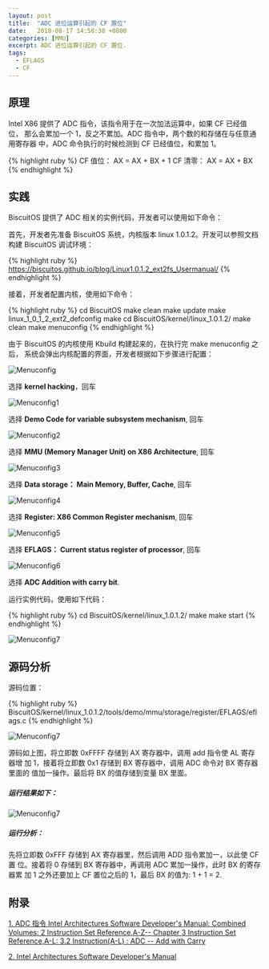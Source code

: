 ```yaml
---
layout: post
title:  "ADC 进位运算引起的 CF 置位"
date:   2018-08-17 14:58:30 +0800
categories: [MMU]
excerpt: ADC 进位运算引起的 CF 置位.
tags:
  - EFLAGS
  - CF
---
```


## 原理

Intel X86 提供了 ADC 指令，该指令用于在一次加法运算中，如果 CF 已经值位，
那么会累加一个 1，反之不累加。ADC 指令中，两个数的和存储在与任意通用寄存器
中，ADC 命令执行的时候检测到 CF 已经值位，和累加 1。

{% highlight ruby %}
CF 值位： AX = AX + BX + 1
CF 清零： AX = AX + BX
{% endhighlight %}

## 实践

BiscuitOS 提供了 ADC 相关的实例代码，开发者可以使用如下命令：

首先，开发者先准备 BiscuitOS 系统，内核版本 linux 1.0.1.2。开发可以参照文档
构建 BiscuitOS 调试环境：

{% highlight ruby %}
https://biscuitos.github.io/blog/Linux1.0.1.2_ext2fs_Usermanual/
{% endhighlight %}


接着，开发者配置内核，使用如下命令：

{% highlight ruby %}
cd BiscuitOS
make clean
make update
make linux_1_0_1_2_ext2_defconfig
make
cd BiscuitOS/kernel/linux_1.0.1.2/
make clean
make menuconfig
{% endhighlight %}

由于 BiscuitOS 的内核使用 Kbuild 构建起来的，在执行完 make menuconfig 之后，
系统会弹出内核配置的界面，开发者根据如下步骤进行配置：

![Menuconfig](https://raw.githubusercontent.com/EmulateSpace/PictureSet/master/BiscuitOS/kernel/MMU000003.png)

选择 **kernel hacking**，回车

![Menuconfig1](https://raw.githubusercontent.com/EmulateSpace/PictureSet/master/BiscuitOS/kernel/MMU000004.png)

选择 **Demo Code for variable subsystem mechanism**, 回车

![Menuconfig2](https://raw.githubusercontent.com/EmulateSpace/PictureSet/master/BiscuitOS/kernel/MMU000005.png)

选择 **MMU (Memory Manager Unit) on X86 Architecture**, 回车

![Menuconfig3](https://raw.githubusercontent.com/EmulateSpace/PictureSet/master/BiscuitOS/kernel/MMU000006.png)

选择 **Data storage： Main  Memory, Buffer, Cache**, 回车

![Menuconfig4](https://raw.githubusercontent.com/EmulateSpace/PictureSet/master/BiscuitOS/kernel/MMU000007.png)

选择 **Register: X86 Common Register mechanism**, 回车

![Menuconfig5](https://raw.githubusercontent.com/EmulateSpace/PictureSet/master/BiscuitOS/kernel/MMU000008.png)

选择 **EFLAGS： Current status register of processor**, 回车

![Menuconfig6](https://raw.githubusercontent.com/EmulateSpace/PictureSet/master/BiscuitOS/kernel/MMU000019.png)

选择 **ADC   Addition with carry bit**.

运行实例代码，使用如下代码：

{% highlight ruby %}
cd BiscuitOS/kernel/linux_1.0.1.2/
make 
make start
{% endhighlight %}

![Menuconfig7](https://raw.githubusercontent.com/EmulateSpace/PictureSet/master/BiscuitOS/kernel/MMU000020.png)
## 源码分析

源码位置：

{% highlight ruby %}
BiscuitOS/kernel/linux_1.0.1.2/tools/demo/mmu/storage/register/EFLAGS/eflags.c
{% endhighlight %}

![Menuconfig7](https://raw.githubusercontent.com/EmulateSpace/PictureSet/master/BiscuitOS/kernel/MMU000021.png)

源码如上图，将立即数 0xFFFF 存储到 AX 寄存器中，调用 add 指令使 AL 寄存器增
加 1，接着将立即数 0x1 存储到 BX 寄存器中，调用 ADC 命令对 BX 寄存器里面的
值加一操作。最后将 BX 的值存储到变量 BX 里面。


##### 运行结果如下：

![Menuconfig7](https://raw.githubusercontent.com/EmulateSpace/PictureSet/master/BiscuitOS/kernel/MMU000022.png)

##### 运行分析：

先将立即数 0xFFF 存储到 AX 寄存器里，然后调用 ADD 指令累加一，以此使 CF 置
位。接着将 0 存储到 BX 寄存器中，再调用 ADC 累加一操作，此时 BX 的寄存器累
加 1 之外还要加上 CF 置位之后的 1，最后 BX 的值为: 1 + 1 = 2. 

## 附录

[1. ADC 指令 Intel Architectures Software Developer's Manual: Combined Volumes: 2 Instruction Set Reference,A-Z-- Chapter 3 Instruction Set Reference,A-L: 3.2 Instruction(A-L) : ADC -- Add with Carry](https://software.intel.com/en-us/articles/intel-sdm)

[2. Intel Architectures Software Developer's Manual](https://github.com/BiscuitOS/Documentation/blob/master/Datasheet/Intel-IA32_DevelopmentManual.pdf)

